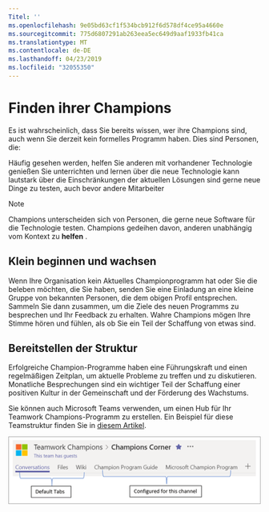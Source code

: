 ```yaml
---
Titel: ''
ms.openlocfilehash: 9e05bd63cf1f534bcb912f6d578df4ce95a4660e
ms.sourcegitcommit: 775d6807291ab263eea5ec649d9aaf1933fb41ca
ms.translationtype: MT
ms.contentlocale: de-DE
ms.lasthandoff: 04/23/2019
ms.locfileid: "32055350"
---
```

# <a name="finding-your-champions"></a>Finden ihrer Champions 

Es ist wahrscheinlich, dass Sie bereits wissen, wer ihre Champions sind, auch wenn Sie derzeit kein formelles Programm haben.  Dies sind Personen, die:

Häufig gesehen werden, helfen Sie anderen mit vorhandener Technologie genießen Sie unterrichten und lernen über die neue Technologie kann lautstark über die Einschränkungen der aktuellen Lösungen sind gerne neue Dinge zu testen, auch bevor andere Mitarbeiter

> [!NOTE]
> Champions unterscheiden sich von Personen, die gerne neue Software für die Technologie testen. Champions gedeihen davon, anderen unabhängig vom Kontext zu **helfen** . 

## <a name="start-small-and-grow"></a>Klein beginnen und wachsen

Wenn Ihre Organisation kein Aktuelles Championprogramm hat oder Sie die beleben möchten, die Sie haben, senden Sie eine Einladung an eine kleine Gruppe von bekannten Personen, die dem obigen Profil entsprechen.  Sammeln Sie dann zusammen, um die Ziele des neuen Programms zu besprechen und Ihr Feedback zu erhalten. Wahre Champions mögen Ihre Stimme hören und fühlen, als ob Sie ein Teil der Schaffung von etwas sind.  

## <a name="provide-structure"></a>Bereitstellen der Struktur

Erfolgreiche Champion-Programme haben eine Führungskraft und einen regelmäßigen Zeitplan, um aktuelle Probleme zu treffen und zu diskutieren.  Monatliche Besprechungen sind ein wichtiger Teil der Schaffung einer positiven Kultur in der Gemeinschaft und der Förderung des Wachstums.  

Sie können auch Microsoft Teams verwenden, um einen Hub für Ihr Teamwork Champions-Programm zu erstellen.  Ein Beispiel für diese Teamstruktur finden Sie in [diesem Artikel](https://docs.microsoft.com/en-us/MicrosoftTeams/teams-adoption-your-first-teams).

![Teamarbeits-Champion-Team Tabs](media/teams-adoption-tab-example.png)